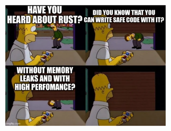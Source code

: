 <img src="slides/rust-rocket/images/rust-devs-in-a-nutshell-1.webp" />


<aside class="notes">
</aside>

